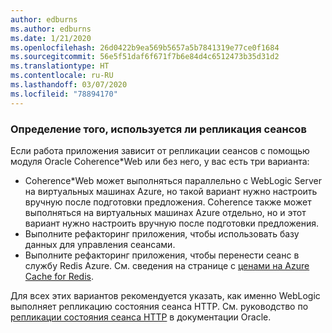 ```yaml
---
author: edburns
ms.author: edburns
ms.date: 1/21/2020
ms.openlocfilehash: 26d0422b9ea569b5657a5b7841319e77ce0f1684
ms.sourcegitcommit: 56e5f51daf6f671f7b6e84d4c6512473b35d31d2
ms.translationtype: HT
ms.contentlocale: ru-RU
ms.lasthandoff: 03/07/2020
ms.locfileid: "78894170"
---
```

### <a name="determine-whether-session-replication-is-used"></a>Определение того, используется ли репликация сеансов

Если работа приложения зависит от репликации сеансов с помощью модуля Oracle Coherence*Web или без него, у вас есть три варианта:

* Coherence*Web может выполняться параллельно с WebLogic Server на виртуальных машинах Azure, но такой вариант нужно настроить вручную после подготовки предложения. Coherence также может выполняться на виртуальных машинах Azure отдельно, но и этот вариант нужно настроить вручную после подготовки предложения.
* Выполните рефакторинг приложения, чтобы использовать базу данных для управления сеансами.
* Выполните рефакторинг приложения, чтобы перенести сеанс в службу Redis Azure. См. сведения на странице с [ценами на Azure Cache for Redis](/azure/azure-cache-for-redis/cache-overview).

Для всех этих вариантов рекомендуется указать, как именно WebLogic выполняет репликацию состояния сеанса HTTP. См. руководство по [репликации состояния сеанса HTTP](https://docs.oracle.com/en/middleware/fusion-middleware/weblogic-server/12.2.1.4/clust/failover.html#GUID-E13D8142-66BA-46A1-854F-4FC6F82992DD) в документации Oracle.
